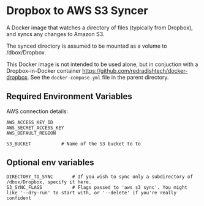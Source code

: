 # Dropbox to AWS S3 Syncer

A Docker image that watches a directory of files (typically from Dropbox), and
syncs any changes to Amazon S3.

The synced directory is assumed to be mounted as a volume to /dbox/Dropbox.

This Docker image is not intended to be used alone, but in conjuction with a
Dropbox-in-Docker container https://github.com/redradishtech/docker-dropbox.
See the `docker-compose.yml` file in the parent directory.

## Required Environment Variables

AWS connection details:

	AWS_ACCESS_KEY_ID
	AWS_SECRET_ACCESS_KEY
	AWS_DEFAULT_REGION

	S3_BUCKET			# Name of the S3 bucket to to

## Optional env variables

	DIRECTORY_TO_SYNC		# If you wish to sync only a subdirectory of /dbox/Dropbox, specify it here.
	S3_SYNC_FLAGS			# Flags passed to 'aws s3 sync'. You might like '--dry-run' to start with, or '--delete' if you're really confident

